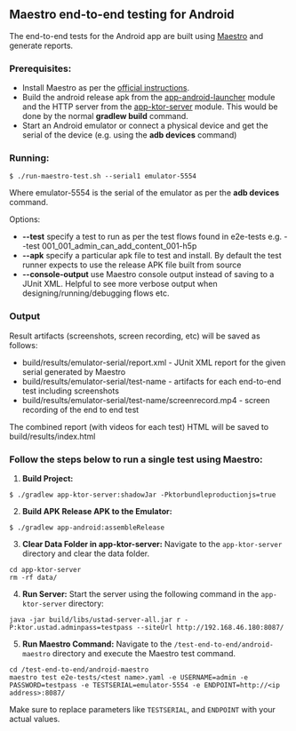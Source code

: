 ## Maestro end-to-end testing for Android

The end-to-end tests for the Android app are built using [Maestro](https://maestro.mobile.dev/) and
generate reports.

### Prerequisites:

* Install Maestro as per the [official instructions](https://maestro.mobile.dev/getting-started/installing-maestro).
* Build the android release apk from the [app-android-launcher](../app-android-launcher/) module and the
  HTTP server from the [app-ktor-server](../app-ktor-server/) module. This would be done by the normal
  **gradlew build** command.
* Start an Android emulator or connect a physical device and get the serial of the device (e.g. using the **adb devices** command)

### Running:

```
$ ./run-maestro-test.sh --serial1 emulator-5554
```
Where emulator-5554 is the serial of the emulator as per the **adb devices** command.

Options:

* **--test** specify a test to run as per the test flows found in e2e-tests e.g. --test 001_001_admin_can_add_content_001-h5p
* **--apk** specify a particular apk file to test and install. By default the test runner expects to
 use the release APK file built from source
* **--console-output** use Maestro console output instead of saving to a JUnit XML. Helpful to see 
more verbose output when designing/running/debugging flows etc.

### Output

Result artifacts (screenshots, screen recording, etc) will be saved as follows:

* build/results/emulator-serial/report.xml - JUnit XML report for the given serial generated by Maestro
* build/results/emulator-serial/test-name - artifacts for each end-to-end test including screenshots
* build/results/emulator-serial/test-name/screenrecord.mp4 - screen recording of the end to end test

The combined report (with videos for each test) HTML will be saved to build/results/index.html 


### Follow the steps below to run a single test using Maestro:

1. **Build Project:**

```
$ ./gradlew app-ktor-server:shadowJar -Pktorbundleproductionjs=true
```

2. **Build APK Release APK to the Emulator:**
   
```
$ ./gradlew app-android:assembleRelease
```
3. **Clear Data Folder in app-ktor-server:**
   Navigate to the `app-ktor-server` directory and clear the data folder.
    
```
cd app-ktor-server
rm -rf data/
```

4. **Run Server:**
   Start the server using the following command in the `app-ktor-server` directory:

```
java -jar build/libs/ustad-server-all.jar r -P:ktor.ustad.adminpass=testpass --siteUrl http://192.168.46.180:8087/
```

5. **Run Maestro Command:**
   Navigate to the `/test-end-to-end/android-maestro` directory and execute the Maestro test command.

```
cd /test-end-to-end/android-maestro
maestro test e2e-tests/<test name>.yaml -e USERNAME=admin -e PASSWORD=testpass -e TESTSERIAL=emulator-5554 -e ENDPOINT=http://<ip address>:8087/
```

Make sure to replace parameters like `TESTSERIAL`, and `ENDPOINT` with your actual values. 
